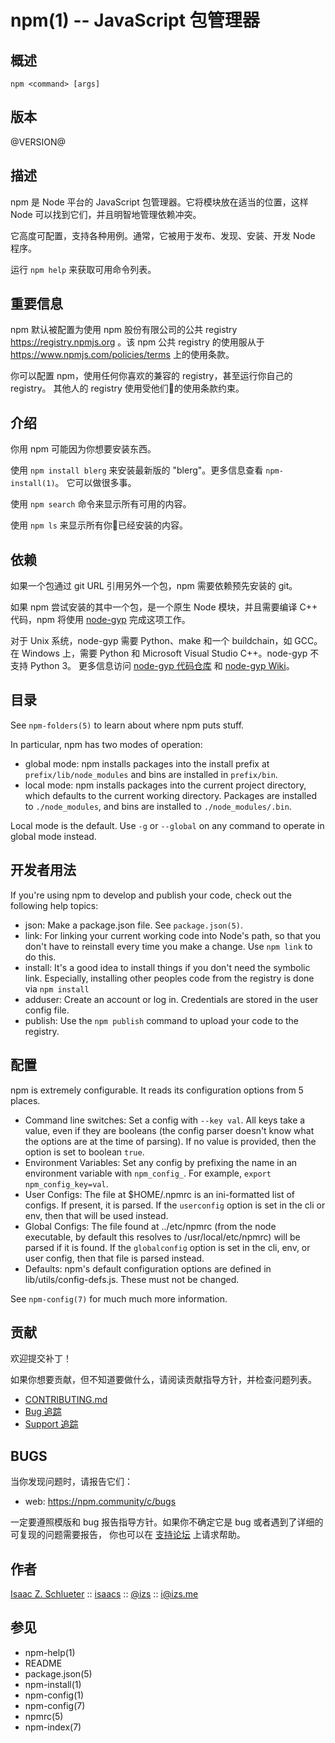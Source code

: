 npm(1) -- JavaScript 包管理器
====================================

## 概述

    npm <command> [args]

## 版本

@VERSION@

## 描述

npm 是 Node 平台的 JavaScript 包管理器。它将模块放在适当的位置，这样 Node
可以找到它们，并且明智地管理依赖冲突。

它高度可配置，支持各种用例。通常，它被用于发布、发现、安装、开发 Node 程序。

运行 `npm help` 来获取可用命令列表。

## 重要信息

npm 默认被配置为使用 npm 股份有限公司的公共 registry https://registry.npmjs.org 。该 npm 公共 registry 的使用服从于 https://www.npmjs.com/policies/terms 上的使用条款。

你可以配置 npm，使用任何你喜欢的兼容的 registry，甚至运行你自己的 registry。
其他人的 registry 使用受他们的使用条款约束。

## 介绍

你用 npm 可能因为你想要安装东西。

使用 `npm install blerg` 来安装最新版的 "blerg"。更多信息查看 `npm-install(1)`。
它可以做很多事。

使用 `npm search` 命令来显示所有可用的内容。

使用 `npm ls` 来显示所有你已经安装的内容。

## 依赖

如果一个包通过 git URL 引用另外一个包，npm 需要依赖预先安装的 git。

如果 npm 尝试安装的其中一个包，是一个原生 Node 模块，并且需要编译 C++ 代码，npm 将使用 
[node-gyp](https://github.com/nodejs/node-gyp) 完成这项工作。

对于 Unix 系统，node-gyp 需要 Python、make 和一个 buildchain，如 GCC。在 Windows
上，需要 Python 和 Microsoft Visual Studio C++。node-gyp 不支持 Python 3。
更多信息访问 [node-gyp 代码仓库](https://github.com/nodejs/node-gyp)
和 [node-gyp Wiki](https://github.com/nodejs/node-gyp/wiki)。

## 目录

See `npm-folders(5)` to learn about where npm puts stuff.

In particular, npm has two modes of operation:

* global mode:
  npm installs packages into the install prefix at
  `prefix/lib/node_modules` and bins are installed in `prefix/bin`.
* local mode:
  npm installs packages into the current project directory, which
  defaults to the current working directory.  Packages are installed to
  `./node_modules`, and bins are installed to `./node_modules/.bin`.

Local mode is the default.  Use `-g` or `--global` on any command to
operate in global mode instead.

## 开发者用法

If you're using npm to develop and publish your code, check out the
following help topics:

* json:
  Make a package.json file.  See `package.json(5)`.
* link:
  For linking your current working code into Node's path, so that you
  don't have to reinstall every time you make a change.  Use
  `npm link` to do this.
* install:
  It's a good idea to install things if you don't need the symbolic link.
  Especially, installing other peoples code from the registry is done via
  `npm install`
* adduser:
  Create an account or log in.  Credentials are stored in the
  user config file.
* publish:
  Use the `npm publish` command to upload your code to the registry.

## 配置

npm is extremely configurable.  It reads its configuration options from
5 places.

* Command line switches:
  Set a config with `--key val`.  All keys take a value, even if they
  are booleans (the config parser doesn't know what the options are at
  the time of parsing).  If no value is provided, then the option is set
  to boolean `true`.
* Environment Variables:
  Set any config by prefixing the name in an environment variable with
  `npm_config_`.  For example, `export npm_config_key=val`.
* User Configs:
  The file at $HOME/.npmrc is an ini-formatted list of configs.  If
  present, it is parsed.  If the `userconfig` option is set in the cli
  or env, then that will be used instead.
* Global Configs:
  The file found at ../etc/npmrc (from the node executable, by default
  this resolves to /usr/local/etc/npmrc) will be parsed if it is found.
  If the `globalconfig` option is set in the cli, env, or user config,
  then that file is parsed instead.
* Defaults:
  npm's default configuration options are defined in
  lib/utils/config-defs.js.  These must not be changed.

See `npm-config(7)` for much much more information.

## 贡献

欢迎提交补丁！

如果你想要贡献，但不知道要做什么，请阅读贡献指导方针，并检查问题列表。

* [CONTRIBUTING.md](https://github.com/npm/cli/blob/latest/CONTRIBUTING.md)
* [Bug 追踪](https://npm.community/c/bugs)
* [Support 追踪](https://npm.community/c/support)

## BUGS

当你发现问题时，请报告它们：

* web:
  <https://npm.community/c/bugs>

一定要遵照模版和 bug 报告指导方针。如果你不确定它是 bug 或者遇到了详细的可复现的问题需要报告，
你也可以在 [支持论坛](https://npm.community/c/support) 上请求帮助。

## 作者

[Isaac Z. Schlueter](http://blog.izs.me/) ::
[isaacs](https://github.com/isaacs/) ::
[@izs](https://twitter.com/izs) ::
<i@izs.me>

## 参见

* npm-help(1)
* README
* package.json(5)
* npm-install(1)
* npm-config(1)
* npm-config(7)
* npmrc(5)
* npm-index(7)
